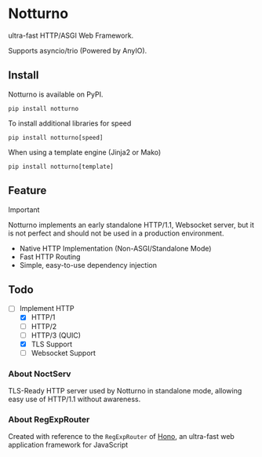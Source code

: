 # Notturno
ultra-fast HTTP/ASGI Web Framework.

Supports asyncio/trio (Powered by AnyIO).

## Install
Notturno is available on PyPI.
```
pip install notturno
```

To install additional libraries for speed
```
pip install notturno[speed]
```

When using a template engine (Jinja2 or Mako)
```
pip install notturno[template]
```

## Feature
> [!IMPORTANT]
> Notturno implements an early standalone HTTP/1.1, Websocket server, but it is not perfect and should not be used in a production environment.
- Native HTTP Implementation (Non-ASGI/Standalone Mode)
- Fast HTTP Routing 
- Simple, easy-to-use dependency injection
## Todo
- [ ] Implement HTTP
  - [x] HTTP/1
  - [ ] HTTP/2
  - [ ] HTTP/3 (QUIC)
  - [x] TLS Support
  - [ ] Websocket Support
### About NoctServ
TLS-Ready HTTP server used by Notturno in standalone mode, allowing easy use of HTTP/1.1 without awareness.
### About RegExpRouter
Created with reference to the `RegExpRouter` of [Hono](https://hono.dev/), an ultra-fast web application framework for JavaScript